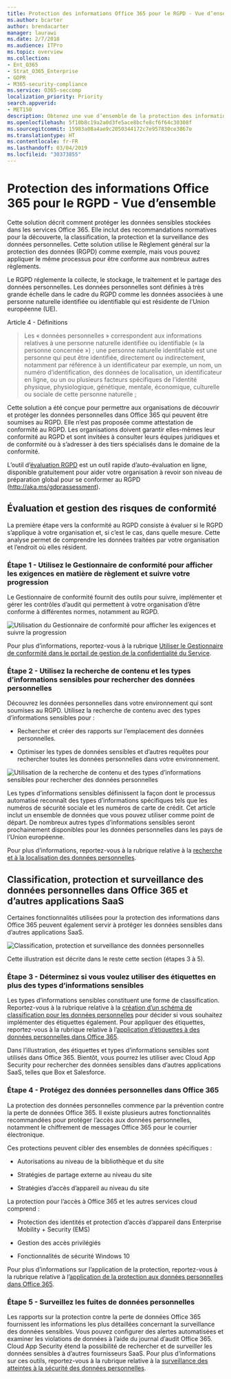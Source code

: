 ```yaml
---
title: Protection des informations Office 365 pour le RGPD - Vue d’ensemble
ms.author: bcarter
author: brendacarter
manager: laurawi
ms.date: 2/7/2018
ms.audience: ITPro
ms.topic: overview
ms.collection:
- Ent_O365
- Strat_O365_Enterprise
- GDPR
- M365-security-compliance
ms.service: O365-seccomp
localization_priority: Priority
search.appverid:
- MET150
description: Obtenez une vue d’ensemble de la protection des informations Office 365 pour le RGPD. Apprenez à découvrir, classer, protéger et surveiller les données personnelles.
ms.openlocfilehash: 5f10b8c19a2a0d3fe5ace8bcfe8cf6f64c30308f
ms.sourcegitcommit: 15983a08a4ae9c2050344172c7e957830ce3867e
ms.translationtype: HT
ms.contentlocale: fr-FR
ms.lasthandoff: 03/04/2019
ms.locfileid: "30373855"
---
```

# <a name="overview-of-office-365-information-protection-for-gdpr"></a>Protection des informations Office 365 pour le RGPD - Vue d’ensemble

Cette solution décrit comment protéger les données sensibles stockées dans les services Office 365. Elle inclut des recommandations normatives pour la découverte, la classification, la protection et la surveillance des données personnelles. Cette solution utilise le Règlement général sur la protection des données (RGPD) comme exemple, mais vous pouvez appliquer le même processus pour être conforme aux nombreux autres règlements.

Le RGPD réglemente la collecte, le stockage, le traitement et le partage des données personnelles. Les données personnelles sont définies à très grande échelle dans le cadre du RGPD comme les données associées à une personne naturelle identifiée ou identifiable qui est résidente de l’Union européenne (UE).

Article 4 - Définitions

> Les « données personnelles » correspondent aux informations relatives à une personne naturelle identifiée ou identifiable (« la personne concernée ») ; une personne naturelle identifiable est une personne qui peut être identifiée, directement ou indirectement, notamment par référence à un identificateur par exemple, un nom, un numéro d’identification, des données de localisation, un identificateur en ligne, ou un ou plusieurs facteurs spécifiques de l’identité physique, physiologique, génétique, mentale, économique, culturelle ou sociale de cette personne naturelle ;

Cette solution a été conçue pour permettre aux organisations de découvrir et protéger les données personnelles dans Office 365 qui peuvent être soumises au RGPD. Elle n’est pas proposée comme attestation de conformité au RGPD. Les organisations doivent garantir elles-mêmes leur conformité au RGPD et sont invitées à consulter leurs équipes juridiques et de conformité ou à s’adresser à des tiers spécialisés dans le domaine de la conformité.

L’outil d’[évaluation RGPD](https://assessment.microsoft.com/gdpr-compliance) est un outil rapide d’auto-évaluation en ligne, disponible gratuitement pour aider votre organisation à revoir son niveau de préparation global pour se conformer au RGPD (<http://aka.ms/gdprassessment>).

## <a name="assess-and-manage-your-compliance-risk"></a>Évaluation et gestion des risques de conformité

La première étape vers la conformité au RGPD consiste à évaluer si le RGPD s’applique à votre organisation et, si c’est le cas, dans quelle mesure. Cette analyse permet de comprendre les données traitées par votre organisation et l’endroit où elles résident.

### <a name="step-1--use-compliance-manager-to-view-the-regulation-requirements-and-track-your-progress"></a>Étape 1 - Utilisez le Gestionnaire de conformité pour afficher les exigences en matière de règlement et suivre votre progression

Le Gestionnaire de conformité fournit des outils pour suivre, implémenter et gérer les contrôles d’audit qui permettent à votre organisation d’être conforme à différentes normes, notamment au RGPD.

![Utilisation du Gestionnaire de conformité pour afficher les exigences et suivre la progression](Media/Overview-image1.png)

Pour plus d’informations, reportez-vous à la rubrique [Utiliser le Gestionnaire de conformité dans le portail de gestion de la confidentialité du Service](https://support.office.com/fr-FR/article/Use-Compliance-Manager-in-the-Service-Trust-Portal-Preview-5756d342-5af9-4496-82e8-4dd50fa39942). 

### <a name="step-2--use-content-search-and-sensitive-information-types-to-find-personal-data"></a>Étape 2 - Utilisez la recherche de contenu et les types d’informations sensibles pour rechercher des données personnelles 

Découvrez les données personnelles dans votre environnement qui sont soumises au RGPD. Utilisez la recherche de contenu avec des types d’informations sensibles pour :

-   Rechercher et créer des rapports sur l’emplacement des données personnelles.

-   Optimiser les types de données sensibles et d’autres requêtes pour rechercher toutes les données personnelles dans votre environnement.

![Utilisation de la recherche de contenu et des types d’informations sensibles pour rechercher des données personnelles](Media/Overview-image2.png)

Les types d’informations sensibles définissent la façon dont le processus automatisé reconnaît des types d’informations spécifiques tels que les numéros de sécurité sociale et les numéros de carte de crédit. Cet article inclut un ensemble de données que vous pouvez utiliser comme point de départ. De nombreux autres types d’informations sensibles seront prochainement disponibles pour les données personnelles dans les pays de l’Union européenne.

Pour plus d’informations, reportez-vous à la rubrique relative à la [recherche et à la localisation des données personnelles](search-for-and-find-personal-data.md). 

## <a name="classify-protect-and-monitor-personal-data-in-office-365-and-other-saas-apps"></a>Classification, protection et surveillance des données personnelles dans Office 365 et d’autres applications SaaS

Certaines fonctionnalités utilisées pour la protection des informations dans Office 365 peuvent également servir à protéger les données sensibles dans d’autres applications SaaS.

![Classification, protection et surveillance des données personnelles](Media/Overview-image3.png)

Cette illustration est décrite dans le reste cette section (étapes 3 à 5).

### <a name="step-3--decide-if-you-want-to-use-labels-in-addition-to-sensitive-information-types"></a>Étape 3 - Déterminez si vous voulez utiliser des étiquettes en plus des types d’informations sensibles

Les types d’informations sensibles constituent une forme de classification. Reportez-vous à la rubrique relative à la [création d’un schéma de classification pour les données personnelles](architect-a-classification-schema-for-personal-data.md) pour décider si vous souhaitez implémenter des étiquettes également. Pour appliquer des étiquettes, reportez-vous à la rubrique relative à l’[application d’étiquettes à des données personnelles dans Office 365](apply-labels-to-personal-data-in-office-365.md).

Dans l’illustration, des étiquettes et types d’informations sensibles sont utilisés dans Office 365. Bientôt, vous pourrez les utiliser avec Cloud App Security pour rechercher des données sensibles dans d’autres applications SaaS, telles que Box et Salesforce.

### <a name="step-4--protect-personal-data-in-office-365"></a>Étape 4 - Protégez des données personnelles dans Office 365 

La protection des données personnelles commence par la prévention contre la perte de données Office 365. Il existe plusieurs autres fonctionnalités recommandées pour protéger l’accès aux données personnelles, notamment le chiffrement de messages Office 365 pour le courrier électronique.

Ces protections peuvent cibler des ensembles de données spécifiques :

-   Autorisations au niveau de la bibliothèque et du site

-   Stratégies de partage externe au niveau du site

-   Stratégies d’accès d’appareil au niveau du site

La protection pour l’accès à Office 365 et les autres services cloud comprend :

-   Protection des identités et protection d’accès d’appareil dans Enterprise Mobility + Security (EMS)

-   Gestion des accès privilégiés

-   Fonctionnalités de sécurité Windows 10

Pour plus d’informations sur l’application de la protection, reportez-vous à la rubrique relative à l’[application de la protection aux données personnelles dans Office 365](apply-protection-to-personal-data-in-office-365.md).

### <a name="step-5--monitor-for-leaks-of-personal-data"></a>Étape 5 - Surveillez les fuites de données personnelles

Les rapports sur la protection contre la perte de données Office 365 fournissent les informations les plus détaillées concernant la surveillance des données sensibles. Vous pouvez configurer des alertes automatisées et examiner les violations de données à l’aide du journal d’audit Office 365. Cloud App Security étend la possibilité de rechercher et de surveiller les données sensibles à d’autres fournisseurs SaaS. Pour plus d’informations sur ces outils, reportez-vous à la rubrique relative à la [surveillance des atteintes à la sécurité des données personnelles](monitor-for-leaks-of-personal-data.md).

